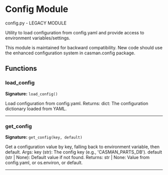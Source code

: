 # Config Module

config.py - LEGACY MODULE

Utility to load configuration from config.yaml and provide access to environment variables/settings.

This module is maintained for backward compatibility. New code should use
the enhanced configuration system in casman.config package.

## Functions

### load_config

**Signature:** `load_config()`

Load configuration from config.yaml. Returns: dict: The configuration dictionary loaded from YAML.

---

### get_config

**Signature:** `get_config(key, default)`

Get a configuration value by key, falling back to environment variable, then default. Args: key (str): The config key (e.g., 'CASMAN_PARTS_DB'). default (str | None): Default value if not found. Returns: str | None: Value from config.yaml, or os.environ, or default.

---
